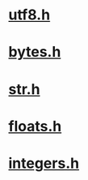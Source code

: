 # [utf8.h](src/types/utf8.h)
# [bytes.h](src/types/bytes.h)
# [str.h](src/types/str.h)
# [floats.h](src/types/floats.h)
# [integers.h](src/types/integers.h)
